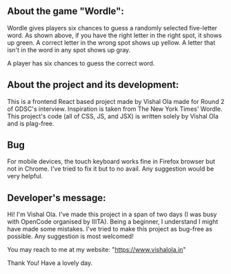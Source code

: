 ## About the game "Wordle":
    
   Wordle gives players six chances to guess a randomly selected five-letter word. As shown above, if you have the right letter in the right spot, it         shows up green. A correct letter in the wrong spot shows up yellow. A letter that isn't in the word in any spot shows up gray.

   A player has six chances to guess the correct word.

## About the project and its development:

   This is a frontend React based project made by Vishal Ola made for Round 2 of GDSC's interview. Inspiration is taken from The New York Times' Wordle. 
   This project's code (all of CSS, JS, and JSX)  is written solely by Vishal Ola and is plag-free.
## Bug 
   For mobile devices, the touch keyboard works fine in Firefox browser but not in Chrome. I've tried to fix it but to no avail. Any suggestion would be very helpful.
## Developer's message:
   Hi! I'm Vishal Ola. I've made this project in a span of two days (I was busy with OpenCode organised by IIITA). Being a beginner, I understand I might have made some mistakes. I've tried to make this project as bug-free as possible. 
    Any suggestion is most welcomed!
    
   You may reach to me at my website: "https://www.vishalola.in"
    
   Thank You!
   Have a lovely day.
